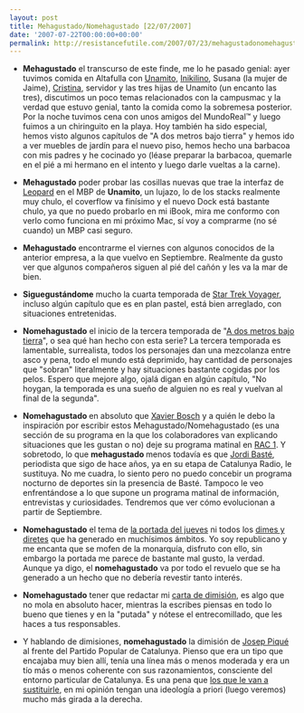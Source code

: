 ```yaml
---
layout: post
title: Mehagustado/Nomehagustado [22/07/2007]
date: '2007-07-22T00:00:00+00:00'
permalink: http://resistancefutile.com/2007/07/23/mehagustadonomehagustado-22072004/
---
```

- <strong>Mehagustado</strong> el transcurso de este finde, me lo he pasado genial: ayer tuvimos comida en Altafulla con <a href="http://unamito.blogspot.com/">Unamito</a>, <a href="http://www.inkilino.com/">Inikilino</a>, Susana (la mujer de Jaime), <a href="http://childrenatyourfeet.com">Cristina</a>, servidor y las tres hijas de Unamito (un encanto las tres), discutimos un poco temas relacionados con la campusmac y la verdad que estuvo genial, tanto la comida como la sobremesa posterior. Por la noche tuvimos cena con unos amigos del MundoReal&trade; y luego fuimos a un chiringuito en la playa. Hoy también ha sido especial, hemos visto algunos capítulos de "A dos metros bajo tierra" y hemos ido a ver muebles de jardín para el nuevo piso, hemos hecho una barbacoa con mis padres y he cocinado yo (léase preparar la barbacoa, quemarle en el pié a mi hermano en el intento y luego darle vueltas a la carne).

- <strong>Mehagustado</strong> poder probar las cosillas nuevas que trae la interfaz de <a href="http://www.apple.com/macosx/leopard/">Leopard</a> en el MBP de <strong>Unamito</strong>, un lujazo, lo de los stacks realmente muy chulo, el coverflow va finísimo y el nuevo Dock está bastante chulo, ya que no puedo probarlo en mi iBook, mira me conformo con verlo como funciona en mi próximo Mac, sí voy a comprarme (no sé cuando) un MBP casi seguro.

- <strong>Mehagustado</strong> encontrarme el viernes con algunos conocidos de la anterior empresa, a la que vuelvo en Septiembre. Realmente da gusto ver que algunos compañeros siguen al pié del cañón y les va la mar de bien.

-  <strong>Siguegustándome</strong> mucho la cuarta temporada de <a href="http://es.wikipedia.org/wiki/Star_Trek:_Voyager">Star Trek Voyager</a>, incluso algún capítulo que es en plan pastel, está bien arreglado, con situaciones entretenidas.

- <strong>Nomehagustado</strong> el inicio de la tercera temporada de "<a href="http://es.wikipedia.org/wiki/Six_Feet_Under_(serie)">A dos metros bajo tierra</a>", o sea qué han hecho con esta serie? La tercera temporada es lamentable, surrealista, todos los personajes dan una mezcolanza entre asco y pena, todo el mundo está deprimido, hay cantidad de personajes que "sobran" literalmente y hay situaciones bastante cogidas por los pelos. Espero que mejore algo, ojalá digan en algún capítulo, "No hoygan, la temporada es una sueño de alguien no es real y vuelvan al final de la segunda".

- <strong>Nomehagustado </strong>en absoluto que <a href="http://es.wikipedia.org/wiki/Xavier_Bosch">Xavier Bosch</a> y a quién le debo la inspiración por escribir estos Mehagustado/Nomehagustado (es una sección de su programa en la que los colaboradores van explicando situaciones que les gustan o no) deje su programa matinal en <a href="http://www.rac1.org/">RAC 1</a>. Y sobretodo, lo que <strong>mehagustado </strong>menos todavía es que <a href="http://www.amicsrac1.net/webprog/webprog.php?p=TD">Jordi Basté</a>, periodista que sigo de hace años, ya en su etapa de Catalunya Radio, le sustituya. No me cuadra, lo siento pero no puedo concebir un programa nocturno de deportes sin la presencia de Basté. Tampoco le veo enfrentándose a lo que supone un programa matinal de información, entrevistas y curiosidades. Tendremos que ver cómo evolucionan a partir de Septiembre.

- <strong>Nomehagustado</strong> el tema de <a href="http://alexliam.net/2007/07/21/censored/">la portada del jueves</a> ni todos los <a href="http://www.alchapar.com/?p=326">dimes y diretes</a> que ha generado en muchísimos ámbitos. Yo soy republicano y me encanta que se mofen de la monarquía, disfruto con ello, sin embargo la portada me parece de bastante mal gusto, la verdad. Aunque ya digo, el <strong>nomehagustado</strong> va por todo el revuelo que se ha generado a un hecho que no debería revestir tanto interés.

- <strong>Nomehagustado</strong> tener que redactar mi <a href="http://resistancefutile.com/2007/07/22/carta-de-dimision/">carta de dimisión</a>, es algo que no mola en absoluto hacer, mientras la escribes piensas en todo lo bueno que tienes y en la "putada" y nótese el entrecomillado, que les haces a tus responsables.

- Y hablando de dimisiones, <strong>nomehagustado</strong> la dimisión de <a href="http://es.wikipedia.org/wiki/Josep_Piqu%C3%A9">Josep Piqué</a> al frente del Partido Popular de Catalunya. Pienso que era un tipo que encajaba muy bien allí, tenía una línea más o menos moderada y era un tío más o menos coherente con sus razonamientos, consciente del entorno particular de Catalunya. Es una pena que <a href="http://www.danielsirera.blog.com.es/">los que le van a sustituirle</a>, en mi opinión tengan una ideología a priori (luego veremos) mucho más girada a la derecha.

